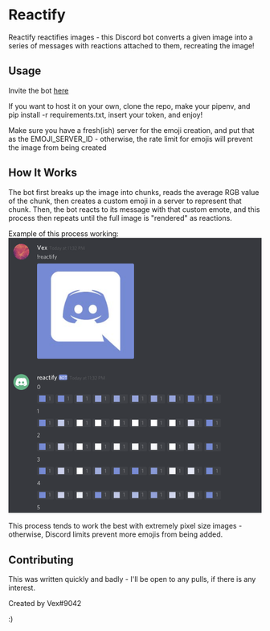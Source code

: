 
# Reactify

Reactify reactifies images - this Discord bot converts a given image into a series of messages with reactions attached to them, recreating the image!


## Usage

Invite the bot [here](https://discordapp.com/api/oauth2/authorize?client_id=593314917499535363&permissions=1074080832&scope=bot)

If you want to host it on your own, clone the repo, make your pipenv, and pip install -r requirements.txt, insert your token, and enjoy!

Make sure you have a fresh(ish) server for the emoji creation, and put that as the EMOJI_SERVER_ID - otherwise, the rate limit for emojis will prevent the image from being created

## How It Works

The bot first breaks up the image into chunks, reads the average RGB value of the chunk, then creates a custom emoji in a server to represent that chunk. Then, the bot reacts to its message with that custom emote, and this process then repeats until the full image is "rendered" as reactions.

Example of this process working:
![](example.png)

This process tends to work the best with extremely pixel size images - otherwise, Discord limits prevent more emojis from being added.



## Contributing

This was written quickly and badly - I'll be open to any pulls, if there is any interest.

Created by Vex#9042

:)
